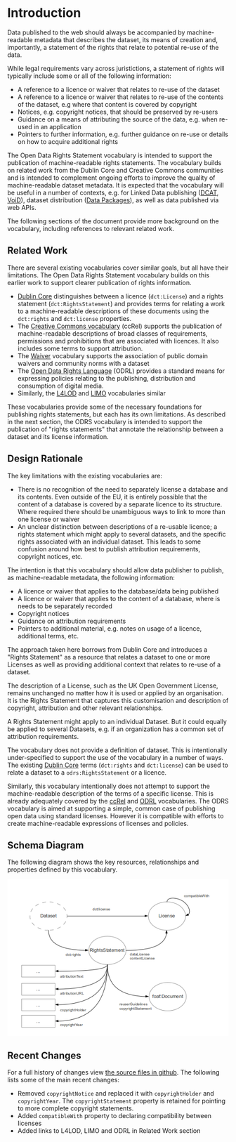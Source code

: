 # Introduction

Data published to the web should always be accompanied by machine-readable metadata that describes the dataset, its means of creation and, importantly, a statement of the rights that relate to potential re-use of the data. 

While legal requirements vary across juristictions, a statement of rights will typically include some or all of the following information:

* A reference to a licence or waiver that relates to re-use of the dataset
* A reference to a licence or waiver that relates to re-use of the contents of the dataset, e.g where that content is covered by copyright
* Notices, e.g. copyright notices, that should be preserved by re-users
* Guidance on a means of attributing the source of the data, e.g. when re-used in an application
* Pointers to further information, e.g. further guidance on re-use or details on how to acquire additional rights

The Open Data Rights Statement vocabulary is intended to support the publication of machine-readable rights statements. The vocabulary builds on related work from the Dublin Core and Creative Commons communities and is intended to complement ongoing efforts to improve the quality of machine-readable dataset metadata. It is expected that the vocabulary will be useful in a number of contexts, e.g. for Linked Data publishing ([DCAT](http://www.w3.org/TR/vocab-dcat/), [VoiD](http://www.w3.org/TR/void/)), dataset distribution ([Data Packages](http://www.dataprotocols.org/en/latest/data-packages.html)), as well as data published via web APIs.

The following sections of the document provide more background on the vocabulary, including references to relevant related work.

## Related Work

There are several existing vocabularies cover similar goals, but all have their limitations. The Open Data Rights Statement vocabulary builds on this earlier work to support clearer publication of rights information.

* [Dublin Core](http://dublincore.org/documents/dcmi-terms/) distinguishes between a licence (`dct:License`) and a rights statement (`dct:RightsStatement`) and provides terms for relating a work to a machine-readable descriptions of these documents using the `dct:rights` and `dct:license` properties.
* The [Creative Commons vocabulary](http://creativecommons.org/ns) (ccRel) supports the publication of machine-readable descriptions of broad classes of requirements, permissions and prohibitions that are associated with licences. It also includes some terms to support attribution.
* The [Waiver](http://vocab.org/waiver/terms/.html) vocabulary supports the association of public domain waivers and community norms with a dataset
* The [Open Data Rights Language](http://www.w3.org/community/odrl/) (ODRL) provides a standard means for expressing policies relating to the publishing, distribution and consumption of digital media.
* Similarly, the [L4LOD](http://ns.inria.fr/l4lod/v2/l4lod_v2.html) and [LIMO](http://data.opendataday.it/LiMo/) vocabularies similar

These vocabularies provide some of the necessary foundations for publishing rights statements, but each has its own limitations. As described in the next section, the ODRS vocabulary is intended to support the publication of "rights statements" that annotate the relationship between a dataset and its license information.

## Design Rationale

The key limitations with the existing vocabularies are:

* There is no recognition of the need to separately license a database and its contents. Even outside of the EU, it is entirely possible that the content of a database is covered by a separate licence to its structure. Where required there should be unambiguous ways to link to more than one license or waiver
* An unclear distinction between descriptions of a re-usable licence; a rights statement which might apply to several datasets, and the specific rights associated with an individual dataset. This leads to some confusion around how best to publish attribution requirements, copyright notices, etc.

The intention is that this vocabulary should allow data publisher to publish, as machine-readable metadata, the following information:

* A licence or waiver that applies to the database/data being published
* A licence or waiver that applies to the content of a database, where is needs to be separately recorded
* Copyright notices
* Guidance on attribution requirements
* Pointers to additional material, e.g. notes on usage of a licence, additional terms, etc.

The approach taken here borrows from Dublin Core and introduces a "Rights Statement" as a resource that relates a dataset to one or more Licenses as well as providing additional context that relates to re-use of a dataset.

The description of a License, such as the UK Open Government License, remains unchanged no matter how it is used or applied by an organisation. It is the Rights Statement that captures this customisation and description of copyright, attribution and other relevant relationships.

A Rights Statement might apply to an individual Dataset. But it could equally be applied to several Datasets, e.g. if an organization has a common set of attribution requirements.

The vocabulary does not provide a definition of dataset. This is intentionally under-specified to support the use of the vocabulary in a number of ways. The existing [Dublin Core](http://dublincore.org/documents/dcmi-terms/) terms (`dct:rights` and `dct:license`) can be used to relate a dataset to a `odrs:RightsStatement` or a licence.

Similarly, this vocabulary intentionally does not attempt to support the machine-readable description of the terms of a specific license. This is already adequately covered by the [ccRel](http://creativecommons.org/ns) and [ODRL](http://www.w3.org/community/odrl/) vocabularies. The ODRS vocabulary is aimed at supporting a simple, common case of publishing open data using standard licenses. However it is compatible with efforts to create machine-readable expressions of licenses and policies.

## Schema Diagram

The following diagram shows the key resources, relationships and properties defined by this vocabulary.

![Schema diagram](diagram.png)

## Recent Changes

For a full history of changes view [the source files in github](https://github.com/theodi/open-data-licensing/tree/master/schema). The following lists some of the main recent changes:

* Removed `copyrightNotice` and replaced it with `copyrightHolder` and `copyrightYear`. The `copyrightStatement` property is retained for pointing to more complete copyright statements.
* Added `compatibleWith` property to declaring compatibility between licenses
* Added links to L4LOD, LIMO and ODRL in Related Work section
